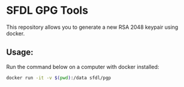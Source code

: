 # SFDL GPG Tools
This repository allows you to generate a new RSA 2048 keypair using docker.

## Usage:
Run the command below on a computer with docker installed:
```bash
docker run -it -v $(pwd):/data sfdl/pgp
```
